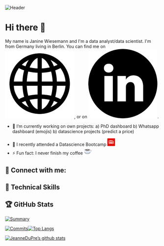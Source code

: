 <!-- Add a creative header -->
![Header](https://raw.githubusercontent.com/JeanneDuPre/JeanneDuPre/main/header-website.png "Header")

<!-- (https://some-url.dev/) -->


# Hi there 👋
My name is Janine Wiesemann and I'm a data analyst/data scientist. I'm from Germany living in Berlin. You can find me on <a href="https://jeannedupre.github.io/"><img alt="website icon" src="https://raw.githubusercontent.com/JeanneDuPre/JeanneDuPre/main/website_icon.png"></a>, or on <a href="https://www.linkedin.com/in/janine-wiesemann-jeannedupre/"><img alt="Linkedin Icon" src="https://raw.githubusercontent.com/JeanneDuPre/JeanneDuPre/main/linkedin.png"></a>.
    
- 🔭 I’m currently working on own projects: 
    a) PhD dashboard
    b) Whatsapp dashboard (emojis) 
    b) datascience projects (predict a price)
<!-- by using:
add streamlit, plotly, dash -->
- 🌱 I recently attended a Datascience Bootcamp <img alt="lewagon" src="https://raw.githubusercontent.com/JeanneDuPre/JeanneDuPre/main/lewagon.png" width="25px">
- ⚡ Fun fact: I never finish my coffee <img alt="coffee" src="https://raw.githubusercontent.com/JeanneDuPre/JeanneDuPre/main/hot-beverage_2615.png" width="25px"/>

<!-- - 📫 How to reach me: ... -->

## 🤝 Connect with me:
<!-- Linkedin Link -->
<!-- <a href=""><img align="left" src="https://raw.githubusercontent.com/jeannedupre/jeannedupre/main/" alt="Janine Wiesemann | Linkedin" width="35px"/></a> -->
<!-- Gmail Link -->
<!-- <a href="mailto:jwiesema@gmail.com"><img align="left" src="https://raw.githubusercontent.com/jeannedupre/jeannedupre/main/" width="35px"/></a> -->

## 🥋 Technical Skills
<!-- Skills to take from shields.io -->
<!-- <img alt="React" src="https://img.shields.io/badge/react-%2320232a.svg?style=for-the-badge&logo=react&logoColor=%2361DAFB"/>
<img alt="HTML" src="https://img.shields.io/badhe/Code-HTML5-informational?style=flat&logo=HTML5&color=E34F26"/>
<img alt="PostgreSQL" src="https://img.shields.io/badge/Code-PostgreSQL-informational?style=flat&logo=PostgreSQL&color=336791"/>
<img alt="SQLite" src="https://img.shields.io/badge/Code-SQLite-informational?style?flat&logo=SQLite&color=003B57"/> -->

<!-- style Bootstrap, style CSS3 -->
<!-- Tools Git, Tools GitHub, Tools github -->

## 🏆 GitHub Stats
[![Summary](http://github-profile-summary-cards.vercel.app/api/cards/profile-details?username=JeanneDuPre&theme=dark)](https://github.com/jeannedupre) 

[![Commits](http://github-profile-summary-cards.vercel.app/api/cards/productive-time?username=JeanneDuPre&theme=dark&utcOffset=8)](https://github.com/jeannedupre)[![Top Langs](https://github-readme-stats.vercel.app/api/top-langs/?username=jeannedupre&theme=dark)](https://github.com/jeannedupre)

[![JeanneDuPre’s github stats](https://github-readme-stats.vercel.app/api?username=jeannedupre&show_icons=true&theme=dark)](https://github.com/jeannedupre)

<!-- [![Visitor Count](https://profile-counter.glitch.me/{JeanneDuPre}/count.svg)] -->
<!-- How to add visitors? -->